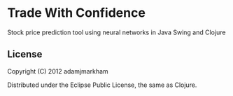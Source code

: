 # Trade With Confidence

Stock price prediction tool using neural networks in Java Swing and Clojure

## License

Copyright (C) 2012 adamjmarkham

Distributed under the Eclipse Public License, the same as Clojure.
